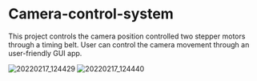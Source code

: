 # Camera-control-system
This project controls the camera position controlled two stepper motors through a timing belt. User can control the camera movement through an user-friendly GUI app.


![20220217_124429](https://user-images.githubusercontent.com/95873122/172031173-b74e478e-ea4d-41ef-a22e-6b4d06758197.jpg)
![20220217_124440](https://user-images.githubusercontent.com/95873122/172031181-8c2c3301-2f03-43bc-9828-d2d63f020d88.jpg)
